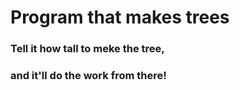 <h1>Program that makes trees</h1>

<h3>Tell it how tall to meke the tree,</h3>
<h3>and it'll do the work from there!</h3>
